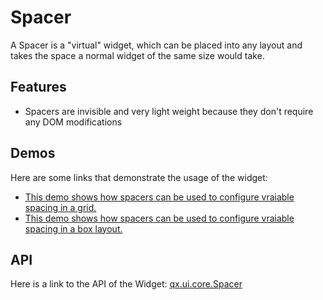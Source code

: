 Spacer
======

A Spacer is a "virtual" widget, which can be placed into any layout and takes the space a normal widget of the same size would take.

Features
--------

-   Spacers are invisible and very light weight because they don't require any DOM modifications

Demos
-----

Here are some links that demonstrate the usage of the widget:

-   [This demo shows how spacers can be used to configure vraiable spacing in a grid.](../../apps/demobrowser/#layout~Spacer_Grid.html)
-   [This demo shows how spacers can be used to configure vraiable spacing in a box layout.](../../apps/demobrowser/#layout~Spacer_HBox.html)

API
---

Here is a link to the API of the Widget:
[qx.ui.core.Spacer](../../apps/apiviewer/index.html#qx.ui.core.Spacer)

